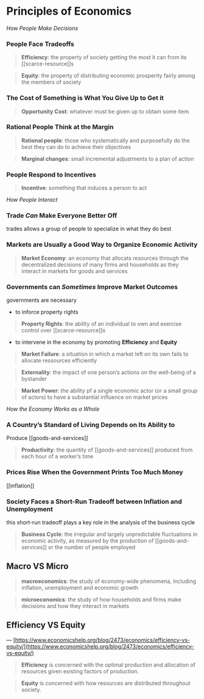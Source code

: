 # Principles of Economics

_How People Make Decisions_

### People Face Tradeoffs

> **Efficiency**: the property of society getting the most it can from its [[scarce-resource]]s

> **Equity**: the property of distributing economic prosperity fairly among the members of society

### The Cost of Something is What You Give Up to Get it

> **Opportunity Cost**: whatever must be given up to obtain some item

### Rational People Think at the Margin

> **Rational people**: those who systematically and purposefully do the best they can do to achieve their objectives

> **Marginal changes**: small incremental adjustments to a plan of action

### People Respond to Incentives

> **Incentive**: something that induces a person to act

_How People Interact_

### Trade _Can_ Make Everyone Better Off

trades allows a group of people to specialize in what they do best

### Markets are Usually a Good Way to Organize Economic Activity

> **Market Economy**: an economy that allocats resources through the decentralized decisions of many firms and households as they interact in markets for goods and services

### Governments can _Sometimes_ Improve Market Outcomes

governments are necessary

- to inforce property rights

> **Property Rights**: the ability of an individual to own and exercise control over [[scarce-resource]]s

- to intervene in the economy by promoting **Efficiency** and **Equity**

> **Market Failure**: a situation in which a market left on its own fails to allocate ressources efficiently

> **Externality**: the impact of one person’s actions on the well-being of a bystander

> **Market Power**: the ability pf a single economic actor (or a small group of actors) to have a substantial influence on market prices

_How the Economy Works as a Whole_

### A Country’s Standard of Living Depends on Its Ability to

Produce [[goods-and-services]]

> **Productivity**: the quantity of [[goods-and-services]] produced from each hour of a worker’s time

### Prices Rise When the Government Prints Too Much Money

[[inflation]]

### Society Faces a Short-Run Tradeoff between Inflation and Unemployment

this short-run tradeoff plays a key role in the analysis of the business cycle

> **Business Cycle**: the irregular and largely unpredictable fluctuations in economic activity, as measured by the production of [[goods-and-services]] or the number of people employed

## Macro VS Micro

> **macroeconomics**: the study of economy-wide phenomena, including inflation, unemployment and economic growth

> **microeconomics**: the study of how households and firms make decisions and how they interact in markets

## Efficiency VS Equity

&mdash; [https://www.economicshelp.org/blog/2473/economics/efficiency-vs-equity/](https://www.economicshelp.org/blog/2473/economics/efficiency-vs-equity/)

> **Efficiency** is concerned with the optimal production and allocation of resources given existing factors of production.

> **Equity** is concerned with how resources are distributed throughout society.
